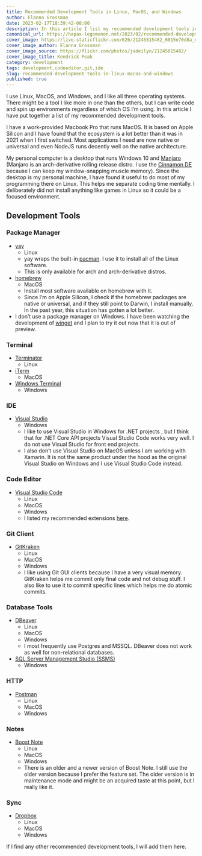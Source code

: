 ```yaml
---
title: Recommended Development Tools in Linux, MacOS, and Windows
author: Elanna Grossman
date: 2023-02-17T18:39:42-08:00
description: In this article I list my recommended development tools in Linux, MacOS, and Windows as a web developer.
canonical_url: https://hapax-legomenon.net/2023/02/recommended-development-tools-in-linux-macos-and-windows/?utm_source=rss&utm_medium=rss&utm_campaign=recommended-development-tools-in-linux-macos-and-windows
cover_image: https://live.staticflickr.com/626/21245815482_6015e70d8a_c.jpg
cover_image_author: Elanna Grossman
cover_image_source: https://flickr.com/photos/jadeilyn/21245815482/
cover_image_title: Kendrick Peak
category: development
tags: development,codeeditor,git,ide
slug: recommended-development-tools-in-linux-macos-and-windows
published: true
---
```


I use Linux, MacOS, and Windows, and I like all three operating systems. There might be a tool I like more in one than the others, but I can write code and spin up environments regardless of which OS I’m using. In this article I have put together a list of my recommended development tools.

I have a work-provided Macbook Pro that runs MacOS. It is based on Apple Silicon and I have found that the ecosystem is a lot better than it was in 2021 when I first switched. Most applications I need are now native or universal and even NodeJS runs decently well on the native architecture.

My personal computer is a desktop that runs Windows 10 and [Manjaro](https://manjaro.org/) (Manjaro is an arch-derivative rolling release distro. I use the [Cinnamon DE](https://manjaro.org/download/#cinnamon) because I can keep my window-snapping muscle memory). Since the desktop is my personal machine, I have found it useful to do most of my programming there on Linux. This helps me separate coding time mentally. I deliberately did not install anything like games in Linux so it could be a focused environment.

## Development Tools

### Package Manager

- [yay](https://github.com/Jguer/yay)
  - Linux
  - yay wraps the built-in [pacman](https://wiki.archlinux.org/title/pacman). I use it to install all of the Linux software.
  - This is only available for arch and arch-derivative distros.
- [homebrew](https://brew.sh/)
  - MacOS
  - Install most software available on homebrew with it.
  - Since I’m on Apple Silicon, I check if the homebrew packages are native or universal, and if they still point to Darwin, I install manually. In the past year, this situation has gotten a lot better.
- I don’t use a package manager on Windows. I have been watching the development of [winget](https://github.com/microsoft/winget-cli/) and I plan to try it out now that it is out of preview.

### Terminal

- [Terminator](https://terminator-gtk3.readthedocs.io/en/latest/)
  - Linux
- [iTerm](https://iterm2.com/)
  - MacOS
- [Windows Terminal](https://github.com/microsoft/terminal)
  - Windows

### IDE

- [Visual Studio](https://visualstudio.microsoft.com/downloads/)
  - Windows
  - I like to use Visual Studio in Windows for .NET projects , but I think that for .NET Core API projects Visual Studio Code works very well. I do not use Visual Studio for front end projects.
  - I also don’t use Visual Studio on MacOS unless I am working with Xamarin. It is not the same product under the hood as the original Visual Studio on Windows and I use Visual Studio Code instead.

### Code Editor

- [Visual Studio Code](https://code.visualstudio.com/)
  - Linux
  - MacOS
  - Windows
  - I listed my recommended extensions [here](https://hapax-legomenon.net/2023/01/recommended-vs-code-extensions/).

### Git Client

- [GitKraken](https://www.gitkraken.com/)
  - Linux
  - MacOS
  - Windows
  - I like using Git GUI clients because I have a very visual memory. GitKraken helps me commit only final code and not debug stuff. I also like to use it to commit specific lines which helps me do atomic commits.

### Database Tools

- [DBeaver](https://dbeaver.io/)
  - Linux
  - MacOS
  - Windows
  - I most frequently use Postgres and MSSQL. DBeaver does not work as well for non-relational databases. 
- [SQL Server Management Studio (SSMS)](https://docs.microsoft.com/en-us/sql/ssms/download-sql-server-management-studio-ssms?view=sql-server-ver15)
  - Windows

### HTTP

- [Postman](https://www.postman.com/)
  - Linux
  - MacOS
  - Windows

### Notes

- [Boost Note](https://github.com/BoostIO/Boostnote)
  - Linux
  - MacOS
  - Windows
  - There is an older and a newer version of Boost Note. I still use the older version because I prefer the feature set. The older version is in maintenance mode and might be an acquired taste at this point, but I really like it.

### Sync

- [Dropbox](https://www.dropbox.com)
  - Linux
  - MacOS
  - Windows

If I find any other recommended development tools, I will add them here.
